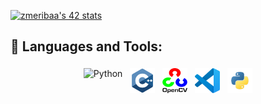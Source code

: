 [![zmeribaa's 42 stats](https://badge42.vercel.app/api/v2/cl29kigzm004909ml4gwyxcle/stats?cursusId=21&coalitionId=79)](https://github.com/JaeSeoKim/badge42)
## 🧰 Languages and Tools:
<p align="center">
<img src="https://i.pinimg.com/564x/6e/46/e7/6e46e7dbe2bb73dacc055e5dbd85c3ad.jpg" alt="Python" height="40" style="vertical-align:top; margin:4px">
    <img src="https://raw.githubusercontent.com/github/explore/80688e429a7d4ef2fca1e82350fe8e3517d3494d/topics/cpp/cpp.png" alt="C" height="40" style="vertical-align:top; margin:4px">
<img src="https://raw.githubusercontent.com/github/explore/80688e429a7d4ef2fca1e82350fe8e3517d3494d/topics/opencv/opencv.png" alt="opencv" height="40" style="vertical-align:top; margin:4px">
<img src="https://raw.githubusercontent.com/github/explore/80688e429a7d4ef2fca1e82350fe8e3517d3494d/topics/visual-studio-code/visual-studio-code.png" alt="VS Code" height="40" style="vertical-align:top; margin:4px">
  <img src="https://raw.githubusercontent.com/github/explore/80688e429a7d4ef2fca1e82350fe8e3517d3494d/topics/python/python.png" alt="python" height="40" style="vertical-align:top; margin:4px">
</p>

